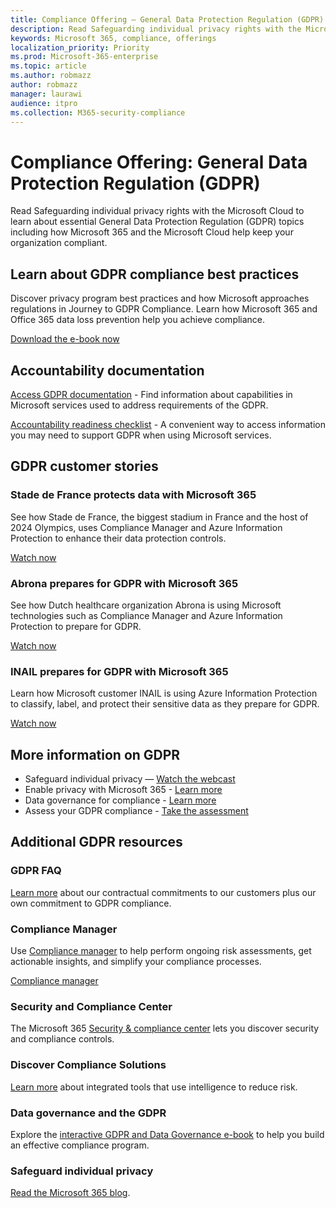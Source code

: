 ```yaml
---
title: Compliance Offering — General Data Protection Regulation (GDPR)
description: Read Safeguarding individual privacy rights with the Microsoft Cloud to learn about essential General Data Protection Regulation (GDPR) topics including how Microsoft 365 and the Microsoft Cloud help keep your organization compliant.
keywords: Microsoft 365, compliance, offerings
localization_priority: Priority
ms.prod: Microsoft-365-enterprise
ms.topic: article
ms.author: robmazz
author: robmazz
manager: laurawi
audience: itpro
ms.collection: M365-security-compliance
---
```


# Compliance Offering: General Data Protection Regulation (GDPR)

Read Safeguarding individual privacy rights with the Microsoft Cloud to learn about essential General Data Protection Regulation (GDPR) topics including how Microsoft 365 and the Microsoft Cloud help keep your organization compliant.

## Learn about GDPR compliance best practices

Discover privacy program best practices and how Microsoft approaches regulations in Journey to GDPR Compliance. Learn how Microsoft 365 and Office 365 data loss prevention help you achieve compliance.

[Download the e-book now](https://go.microsoft.com/fwlink/p/?linkid=2048383)

## Accountability documentation

[Access GDPR documentation](https://www.microsoft.com/en-us/trust-center/privacy/gdpr-accountability-documentation)
    - Find information about capabilities in Microsoft services used to address requirements of the GDPR.

[Accountability readiness checklist](https://go.microsoft.com/fwlink/p/?linkid=2048396)
    - A convenient way to access information you may need to support GDPR when using Microsoft services.

## GDPR customer stories

### Stade de France protects data with Microsoft 365

See how Stade de France, the biggest stadium in France and the host of 2024 Olympics, uses Compliance Manager and Azure Information Protection to enhance their data protection controls.

[Watch now](https://go.microsoft.com/fwlink/p/?linkid=2051153)

### Abrona prepares for GDPR with Microsoft 365

See how Dutch healthcare organization Abrona is using Microsoft technologies such as Compliance Manager and Azure Information Protection to prepare for GDPR.

[Watch now](https://go.microsoft.com/fwlink/p/?linkid=2048705)

### INAIL prepares for GDPR with Microsoft 365

Learn how Microsoft customer INAIL is using Azure Information Protection to classify, label, and protect their sensitive data as they prepare for GDPR.

[Watch now](https://go.microsoft.com/fwlink/p/?linkid=2048894)

## More information on GDPR

- Safeguard individual privacy — [Watch the webcast](https://go.microsoft.com/fwlink/p/?linkid=2048711)
- Enable privacy with Microsoft 365 - [Learn more](https://go.microsoft.com/fwlink/p/?linkid=2048712)
- Data governance for compliance - [Learn more](https://go.microsoft.com/fwlink/p/?linkid=2052751)
- Assess your GDPR compliance - [Take the assessment](https://go.microsoft.com/fwlink/?linkid=2048712)

## Additional GDPR resources

### GDPR FAQ

[Learn more](https://www.microsoft.com/en-us/trust-center/privacy/gdpr-faqs) about our contractual commitments to our customers plus our own commitment to GDPR compliance.

### Compliance Manager

Use [Compliance manager](https://go.microsoft.com/fwlink/p/?linkid=2048390) to help perform ongoing risk assessments, get actionable insights, and simplify your compliance processes.

[Compliance manager](https://go.microsoft.com/fwlink/p/?linkid=2048390)

### Security and Compliance Center

The Microsoft 365 [Security & compliance center](https://go.microsoft.com/fwlink/p/?linkid=2048716) lets you discover security and compliance controls.

### Discover Compliance Solutions

[Learn more](https://products.office.com/en-us/business/security-and-compliance/compliance-solutions) about integrated tools that use intelligence to reduce risk.

### Data governance and the GDPR

Explore the [interactive GDPR and Data Governance e-book](https://go.microsoft.com/fwlink/p/?linkid=2048728) to help you build an effective compliance program.

### Safeguard individual privacy

[Read the Microsoft 365 blog](https://go.microsoft.com/fwlink/p/?linkid=2048733).
